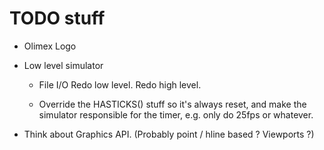 # TODO stuff

- Olimex Logo

- Low level simulator
	- File I/O
		Redo low level.
		Redo high level.
		
	- Override the HASTICKS() stuff so it's always reset, and make the simulator responsible for the timer, e.g. only do 25fps or whatever.

- Think about Graphics API. 	(Probably point / hline based ? Viewports ?)